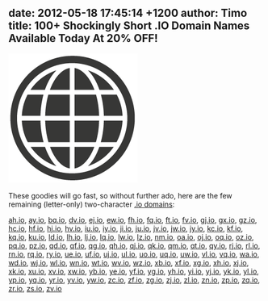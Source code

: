 date: 2012-05-18 17:45:14 +1200
author: Timo
title: 100+ Shockingly Short .IO Domain Names Available Today At 20% OFF!
----

![256Px - 194.png](/media/2012-05-18-256Px_-_194.png)

These goodies will go fast, so without further ado, here are the few remaining (letter-only) two-character [.io domains](https://iwantmyname.com/domains/io-domain-name-registration-for-british-indian-ocean-territory):

[ah.io](https://iwantmyname.com/search?domain=ah.io), 
[ay.io](https://iwantmyname.com/search?domain=ay.io), 
[bq.io](https://iwantmyname.com/search?domain=bq.io), 
[dv.io](https://iwantmyname.com/search?domain=dv.io), 
[ej.io](https://iwantmyname.com/search?domain=ej.io), 
[ew.io](https://iwantmyname.com/search?domain=ew.io), 
[fh.io](https://iwantmyname.com/search?domain=fh.io), 
[fq.io](https://iwantmyname.com/search?domain=fq.io), 
[ft.io](https://iwantmyname.com/search?domain=ft.io), 
[fv.io](https://iwantmyname.com/search?domain=fv.io), 
[gj.io](https://iwantmyname.com/search?domain=gj.io), 
[gx.io](https://iwantmyname.com/search?domain=gx.io), 
[gz.io](https://iwantmyname.com/search?domain=gz.io), 
[hc.io](https://iwantmyname.com/search?domain=hc.io), 
[hf.io](https://iwantmyname.com/search?domain=hf.io), 
[hj.io](https://iwantmyname.com/search?domain=hj.io), 
[hv.io](https://iwantmyname.com/search?domain=hv.io), 
[iu.io](https://iwantmyname.com/search?domain=iu.io), 
[iy.io](https://iwantmyname.com/search?domain=iy.io), 
[ji.io](https://iwantmyname.com/search?domain=ji.io), 
[ju.io](https://iwantmyname.com/search?domain=ju.io), 
[jv.io](https://iwantmyname.com/search?domain=jv.io), 
[jw.io](https://iwantmyname.com/search?domain=jw.io), 
[jy.io](https://iwantmyname.com/search?domain=jy.io), 
[kc.io](https://iwantmyname.com/search?domain=kc.io), 
[kf.io](https://iwantmyname.com/search?domain=kf.io), 
[kq.io](https://iwantmyname.com/search?domain=kq.io), 
[ku.io](https://iwantmyname.com/search?domain=ku.io), 
[ld.io](https://iwantmyname.com/search?domain=ld.io), 
[lh.io](https://iwantmyname.com/search?domain=lh.io), 
[lj.io](https://iwantmyname.com/search?domain=lj.io), 
[lq.io](https://iwantmyname.com/search?domain=lq.io), 
[lw.io](https://iwantmyname.com/search?domain=lw.io), 
[lz.io](https://iwantmyname.com/search?domain=lz.io), 
[nm.io](https://iwantmyname.com/search?domain=nm.io), 
[oa.io](https://iwantmyname.com/search?domain=oa.io), 
[oj.io](https://iwantmyname.com/search?domain=oj.io), 
[oq.io](https://iwantmyname.com/search?domain=oq.io), 
[oz.io](https://iwantmyname.com/search?domain=oz.io), 
[pq.io](https://iwantmyname.com/search?domain=pq.io), 
[pz.io](https://iwantmyname.com/search?domain=pz.io), 
[qd.io](https://iwantmyname.com/search?domain=qd.io), 
[qf.io](https://iwantmyname.com/search?domain=qf.io), 
[qg.io](https://iwantmyname.com/search?domain=qg.io), 
[qh.io](https://iwantmyname.com/search?domain=qh.io), 
[qj.io](https://iwantmyname.com/search?domain=qj.io), 
[qk.io](https://iwantmyname.com/search?domain=qk.io), 
[qm.io](https://iwantmyname.com/search?domain=qm.io), 
[qt.io](https://iwantmyname.com/search?domain=qt.io), 
[qy.io](https://iwantmyname.com/search?domain=qy.io), 
[rj.io](https://iwantmyname.com/search?domain=rj.io), 
[rl.io](https://iwantmyname.com/search?domain=rl.io), 
[rn.io](https://iwantmyname.com/search?domain=rn.io), 
[rq.io](https://iwantmyname.com/search?domain=rq.io), 
[ry.io](https://iwantmyname.com/search?domain=ry.io), 
[ue.io](https://iwantmyname.com/search?domain=ue.io), 
[uf.io](https://iwantmyname.com/search?domain=uf.io), 
[uj.io](https://iwantmyname.com/search?domain=uj.io), 
[ul.io](https://iwantmyname.com/search?domain=ul.io), 
[uo.io](https://iwantmyname.com/search?domain=uo.io), 
[uq.io](https://iwantmyname.com/search?domain=uq.io), 
[uw.io](https://iwantmyname.com/search?domain=uw.io), 
[vl.io](https://iwantmyname.com/search?domain=vl.io), 
[vq.io](https://iwantmyname.com/search?domain=vq.io), 
[wa.io](https://iwantmyname.com/search?domain=wa.io), 
[wd.io](https://iwantmyname.com/search?domain=wd.io), 
[wj.io](https://iwantmyname.com/search?domain=wj.io), 
[wl.io](https://iwantmyname.com/search?domain=wl.io), 
[wn.io](https://iwantmyname.com/search?domain=wn.io), 
[wt.io](https://iwantmyname.com/search?domain=wt.io), 
[wv.io](https://iwantmyname.com/search?domain=wv.io), 
[wz.io](https://iwantmyname.com/search?domain=wz.io), 
[xb.io](https://iwantmyname.com/search?domain=xb.io), 
[xf.io](https://iwantmyname.com/search?domain=xf.io), 
[xg.io](https://iwantmyname.com/search?domain=xg.io), 
[xh.io](https://iwantmyname.com/search?domain=xh.io), 
[xj.io](https://iwantmyname.com/search?domain=xj.io), 
[xk.io](https://iwantmyname.com/search?domain=xk.io), 
[xu.io](https://iwantmyname.com/search?domain=xu.io), 
[xv.io](https://iwantmyname.com/search?domain=xv.io), 
[xw.io](https://iwantmyname.com/search?domain=xw.io), 
[yb.io](https://iwantmyname.com/search?domain=yb.io), 
[ye.io](https://iwantmyname.com/search?domain=ye.io), 
[yf.io](https://iwantmyname.com/search?domain=yf.io), 
[yg.io](https://iwantmyname.com/search?domain=yg.io), 
[yh.io](https://iwantmyname.com/search?domain=yh.io), 
[yi.io](https://iwantmyname.com/search?domain=yi.io), 
[yj.io](https://iwantmyname.com/search?domain=yj.io), 
[yk.io](https://iwantmyname.com/search?domain=yk.io), 
[yl.io](https://iwantmyname.com/search?domain=yl.io), 
[yp.io](https://iwantmyname.com/search?domain=yp.io), 
[yq.io](https://iwantmyname.com/search?domain=yq.io), 
[yr.io](https://iwantmyname.com/search?domain=yr.io), 
[yv.io](https://iwantmyname.com/search?domain=yv.io), 
[yw.io](https://iwantmyname.com/search?domain=yw.io), 
[zc.io](https://iwantmyname.com/search?domain=zc.io), 
[zf.io](https://iwantmyname.com/search?domain=zf.io), 
[zg.io](https://iwantmyname.com/search?domain=zg.io), 
[zj.io](https://iwantmyname.com/search?domain=zj.io), 
[zl.io](https://iwantmyname.com/search?domain=zl.io), 
[zn.io](https://iwantmyname.com/search?domain=zn.io), 
[zp.io](https://iwantmyname.com/search?domain=zp.io), 
[zq.io](https://iwantmyname.com/search?domain=zq.io), 
[zr.io](https://iwantmyname.com/search?domain=zr.io), 
[zs.io](https://iwantmyname.com/search?domain=zs.io), 
[zv.io](https://iwantmyname.com/search?domain=zv.io)
